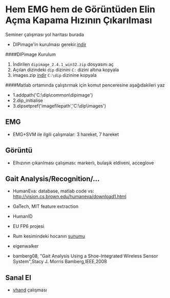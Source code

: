 # Hem EMG hem de Görüntüden Elin Açma Kapama Hızının Çıkarılması

Seminer çalışması yol haritası burada

- DIPimage'in kurulması gerekir.[indir](http://www.diplib.org/download)

####DIPimage Kurulum
1. İndirilen `dipimage_2.4.1_win32.zip` dosyasını aç
2. Açılan dizindeki `dip` dizinini `C:` dizini altına kopyala
3. images.zip [indir](http://www.diplib.org/download) `C:\dip` dizinine kopyala

####Matlab ortamında çalıştırmak için komut penceresine aşağıdakileri yaz
- 1.addpath('C:\dip\common\dipimage')
- 2.dip_initialise
- 3.dipsetpref('imagefilepath','C:\dip\images')
## EMG

- EMG+SVM ile ilgili çalışmalar: 3 hareket, 7 hareket

## Görüntü

- Elhızının çıkarılması çalışması: markerlı, bulaşık eldiveni, acceglove

## Gait Analysis/Recognition/...

- HumanEva: database, matlab code vs: http://vision.cs.brown.edu/humaneva/download1.html
- GaTech, MIT feature extraction
- HumanID
- EU FP6 projesi
- Rum kesimindeki hocanın [sunumu](http://www.iti.gr/iti/files/document/seminars/Activity_recognition_final.pdf)
- eigenwalker

- bamberg08, "Gait Analysis Using a Shoe-Integrated Wireless Sensor System",Stacy J. Morris Bamberg,IEEE,2008

## Sanal El

- [vhand](http://github.com/19bal/vhand) çalışması
